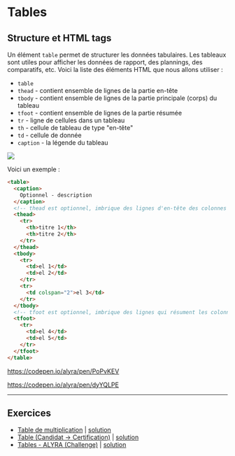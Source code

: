# Tables

## Structure et HTML tags

Un élément `table` permet de structurer les données tabulaires. Les tableaux sont utiles pour afficher les données de rapport, des plannings, des comparatifs, etc. 
Voici la liste des éléments HTML que nous allons utiliser :

- `table`  
- `thead` - contient ensemble de lignes de la partie en-tête
- `tbody` - contient ensemble de lignes de la partie principale (corps) du tableau
- `tfoot` - contient ensemble de lignes de la partie résumée 
- `tr` - ligne de cellules dans un tableau  
- `th` - cellule de tableau de type "en-tête" 
- `td` - cellule de donnée
- `caption` - la légende du tableau

![](https://wptemplates.pehaa.com/assets/alyra/table.png)

Voici un exemple :

```html
<table>
  <caption>
    Optionnel - description
  </caption>
  <!-- thead est optionnel, imbrique des lignes d'en-tête des colonnes d'un tableau. -->
  <thead>
    <tr>
      <th>titre 1</th>
      <th>titre 2</th>
    </tr>
  </thead>
  <tbody>
    <tr>
      <td>el 1</td>
      <td>el 2</td>
    </tr>
    <tr>
      <td colspan="2">el 3</td>
    </tr>
  </tbody>
  <!-- tfoot est optionnel, imbrique des lignes qui résument les colonnes d'un tableau. -->
  <tfoot>
    <tr>
      <td>el 4</td>
      <td>el 5</td>
    </tr>
  </tfoot>
</table>
```

https://codepen.io/alyra/pen/PoPvKEV

https://codepen.io/alyra/pen/dyYQLPE

---

## Exercices

- [Table de multiplication](https://codepen.io/alyra/pen/VwvVoRa) | [solution](https://codepen.io/alyra/pen/0c64510eac62c096c3cb3140d448deb2)
- [Table (Candidat -> Certification)](https://codepen.io/alyra/pen/yLYQrjq) | [solution](https://codepen.io/alyra/pen/73226cb6ba6d469a91a721036a04faea)
- [Tables - ALYRA (Challenge)](https://codepen.io/alyra/pen/LYpMPOx) | [solution](https://codepen.io/alyra/pen/cacca459f15f134825dcc8e51d87f674)
